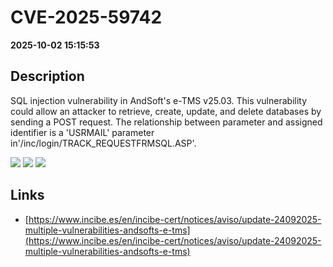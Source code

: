 # CVE-2025-59742

**2025-10-02 15:15:53**

## Description
SQL injection vulnerability in AndSoft's e-TMS v25.03. This vulnerability could allow an attacker to retrieve, create, update, and delete databases by sending a POST request. The relationship between parameter and assigned identifier is a 'USRMAIL' parameter in'/inc/login/TRACK_REQUESTFRMSQL.ASP'.

![](https://img.shields.io/static/v1?label=Score&message=9.3&color=red)
![](https://img.shields.io/static/v1?label=Severity&message=CRITICAL&color=red)
![](https://img.shields.io/static/v1?label=CWE&message=SQL&color=green)

## Links
- [https://www.incibe.es/en/incibe-cert/notices/aviso/update-24092025-multiple-vulnerabilities-andsofts-e-tms](https://www.incibe.es/en/incibe-cert/notices/aviso/update-24092025-multiple-vulnerabilities-andsofts-e-tms)
